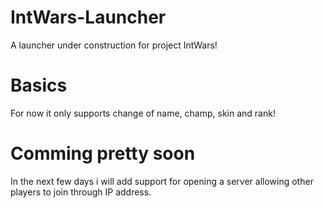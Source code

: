 # IntWars-Launcher
A launcher under construction for project IntWars!
# Basics
For now it only supports change of name, champ, skin and rank!
# Comming pretty soon
In the next few days i will add support for opening a server allowing other players to join through IP address.
